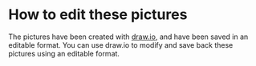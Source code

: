 # How to edit these pictures

The pictures have been created with [draw.io](https://app.diagrams.net), and
have been saved in an editable format. You can use draw.io to modify
and save back these pictures using an editable format.